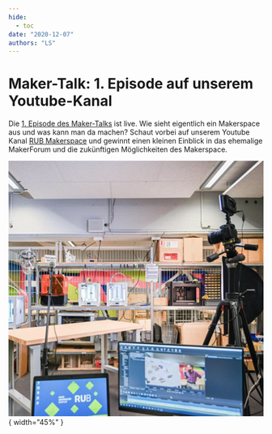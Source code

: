 ```yaml
---
hide:
  - toc
date: "2020-12-07"  
authors: "LS"
---
```


# Maker-Talk: 1. Episode auf unserem Youtube-Kanal

Die [1. Episode des Maker-Talks](https://www.youtube.com/watch?v=df6fDPacFrg) ist live. Wie sieht eigentlich ein Makerspace aus und was kann man da machen? Schaut vorbei auf unserem Youtube Kanal [RUB Makerspace](https://www.youtube.com/@rubmakerspace4214) und gewinnt einen kleinen Einblick in das ehemalige MakerForum und die zukünftigen Möglichkeiten des Makerspace.

![Auf dem Bild ist der Aufbau unseres Streaming Setups zu sehen. Im Vordergrund ein Laptop und ein weiterer Monitor. Rechts eine Kamera auf einem Stativ. Im Hintergrund 3D-Drucker in einem Regal.](../medien/2020-07-09.jpg){ width="45%" } 
